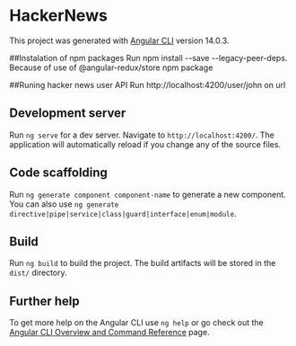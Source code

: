 # HackerNews

This project was generated with [Angular CLI](https://github.com/angular/angular-cli) version 14.0.3.

##Instalation of npm packages
Run npm install --save --legacy-peer-deps. Because of use of @angular-redux/store npm package

##Runing hacker news user API
Run http://localhost:4200/user/john on url

## Development server

Run `ng serve` for a dev server. Navigate to `http://localhost:4200/`. The application will automatically reload if you change any of the source files.

## Code scaffolding

Run `ng generate component component-name` to generate a new component. You can also use `ng generate directive|pipe|service|class|guard|interface|enum|module`.

## Build

Run `ng build` to build the project. The build artifacts will be stored in the `dist/` directory.

## Further help

To get more help on the Angular CLI use `ng help` or go check out the [Angular CLI Overview and Command Reference](https://angular.io/cli) page.
